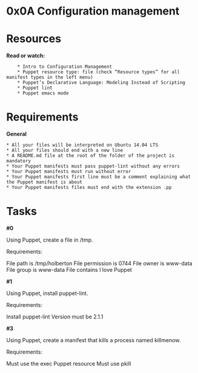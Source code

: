 # **0x0A Configuration management**

# **Resources**

**Read or watch:**

        * Intro to Configuration Management
        * Puppet resource type: file (check “Resource types” for all manifest types in the left menu)
        * Puppet’s Declarative Language: Modeling Instead of Scripting
        * Puppet lint
        * Puppet emacs mode

# **Requirements**

**General**

	* All your files will be interpreted on Ubuntu 14.04 LTS
	* All your files should end with a new line
	* A README.md file at the root of the folder of the project is mandatory
	* Your Puppet manifests must pass puppet-lint without any errors
	* Your Puppet manifests must run without error
	* Your Puppet manifests first line must be a comment explaining what the Puppet manifest is about
	* Your Puppet manifests files must end with the extension .pp
# **Tasks**

**#0**

Using Puppet, create a file in /tmp.

Requirements:

File path is /tmp/holberton
File permission is 0744
File owner is www-data
File group is www-data
File contains I love Puppet

**#1**

Using Puppet, install puppet-lint.

Requirements:

Install puppet-lint
Version must be 2.1.1

**#3**

Using Puppet, create a manifest that kills a process named killmenow.

Requirements:

Must use the exec Puppet resource
Must use pkill
